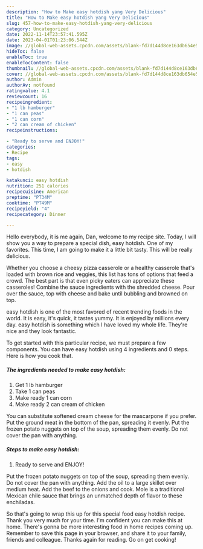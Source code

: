 ```yaml
---
description: "How to Make easy hotdish yang Very Delicious"
title: "How to Make easy hotdish yang Very Delicious"
slug: 457-how-to-make-easy-hotdish-yang-very-delicious
category: Uncategorized
date: 2022-11-14T23:57:41.595Z
date: 2023-04-01T01:23:06.544Z
image: //global-web-assets.cpcdn.com/assets/blank-fd7d144d8ce163db654e5a02c40b08a2775adb7897d16e4062681dc7e1b2800f.png
hideToc: false
enableToc: true
enableTocContent: false
thumbnail: //global-web-assets.cpcdn.com/assets/blank-fd7d144d8ce163db654e5a02c40b08a2775adb7897d16e4062681dc7e1b2800f.png
cover: //global-web-assets.cpcdn.com/assets/blank-fd7d144d8ce163db654e5a02c40b08a2775adb7897d16e4062681dc7e1b2800f.png
author: Admin
authorAv: notfound
ratingvalue: 4.1
reviewcount: 16
recipeingredient:
- "1 lb hamburger"
- "1 can peas"
- "1 can corn"
- "2 can cream of chicken"
recipeinstructions:

- "Ready to serve and ENJOY!"
categories:
- Recipe
tags:
- easy
- hotdish

katakunci: easy hotdish 
nutrition: 251 calories
recipecuisine: American
preptime: "PT34M"
cooktime: "PT49M"
recipeyield: "4"
recipecategory: Dinner

---
```



Hello everybody, it is me again, Dan, welcome to my recipe site. Today, I will show you a way to prepare a special dish, easy hotdish. One of my favorites. This time, I am going to make it a little bit tasty. This will be really delicious.

Whether you choose a cheesy pizza casserole or a healthy casserole that&#39;s loaded with brown rice and veggies, this list has tons of options that feed a crowd. The best part is that even picky eaters can appreciate these casseroles! Combine the sauce ingredients with the shredded cheese. Pour over the sauce, top with cheese and bake until bubbling and browned on top.

easy hotdish is one of the most favored of recent trending foods in the world. It is easy, it's quick, it tastes yummy. It is enjoyed by millions every day. easy hotdish is something which I have loved my whole life. They're nice and they look fantastic.


To get started with this particular recipe, we must prepare a few components. You can have easy hotdish using 4 ingredients and 0 steps. Here is how you cook that.

<!--inarticleads1-->

##### The ingredients needed to make easy hotdish:

1. Get 1 lb hamburger
1. Take 1 can peas
1. Make ready 1 can corn
1. Make ready 2 can cream of chicken


You can substitute softened cream cheese for the mascarpone if you prefer. Put the ground meat in the bottom of the pan, spreading it evenly. Put the frozen potato nuggets on top of the soup, spreading them evenly. Do not cover the pan with anything. 

<!--inarticleads2-->

##### Steps to make easy hotdish:


1. Ready to serve and ENJOY!

Put the frozen potato nuggets on top of the soup, spreading them evenly. Do not cover the pan with anything. Add the oil to a large skillet over medium heat. Add the beef to the onions and cook. Mole is a traditional Mexican chile sauce that brings an unmatched depth of flavor to these enchiladas. 

So that's going to wrap this up for this special food easy hotdish recipe. Thank you very much for your time. I'm confident you can make this at home. There's gonna be more interesting food in home recipes coming up. Remember to save this page in your browser, and share it to your family, friends and colleague. Thanks again for reading. Go on get cooking!
